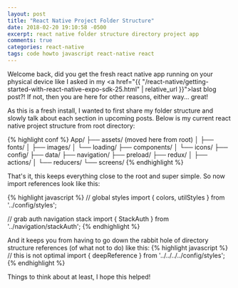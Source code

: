 ```yaml
---
layout: post
title: "React Native Project Folder Structure"
date: 2018-02-20 19:10:58 -0500
excerpt: react native folder structure directory project app
comments: true
categories: react-native
tags: code howto javascript react-native react
---
```

Welcome back, did you get the fresh react native app running on your physical device like I asked in my <a href="{{ "/react-native/getting-started-with-react-native-expo-sdk-25.html" | relative_url }}">last blog post</a>?! If not, then you are here for other reasons, either way... great!

As this is a fresh install, I wanted to first share my folder structure and slowly talk about each section in upcoming posts. Below is my current react native project structure from root directory:

{% highlight conf %}
App/
├── assets/ (moved here from root)
│   ├── fonts/
│   ├── images/
│   └── loading/
├── components/
│   └── icons/
├── config/
├── data/
├── navigation/
├── preload/
├── redux/
│   ├── actions/
│   └── reducers/
└── screens/
{% endhighlight %}

That's it, this keeps everything close to the root and super simple. So now import references look like this:

{% highlight javascript %}
// global styles
import { colors, utilStyles } from '../config/styles';

// grab auth navigation stack
import { StackAuth } from '../navigation/stackAuth';
{% endhighlight %}

And it keeps you from having to go down the rabbit hole of directory structure references (of what not to do) like this:
{% highlight javascript %}
// this is not optimal
import { deepReference } from '../../../../config/styles';
{% endhighlight %}

Things to think about at least, I hope this helped!
